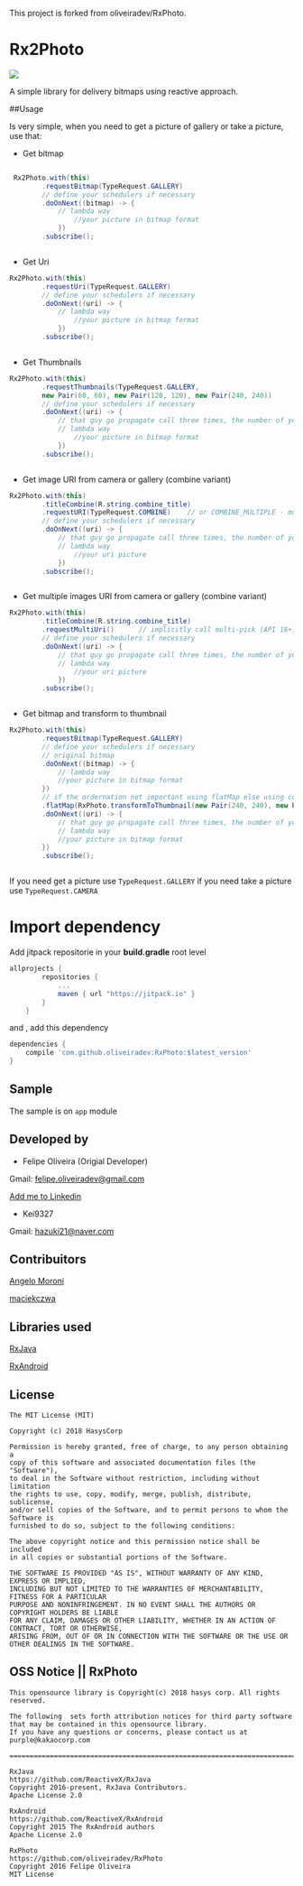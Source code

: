 This project is forked from oliveiradev/RxPhoto.

# Rx2Photo
[![](https://jitpack.io/v/hasyscorp/RxPhoto.svg)](https://jitpack.io/#hasyscorp/RxPhoto)

A simple library for delivery bitmaps using reactive approach.

##Usage

Is very simple, when you need to get a picture of gallery or take a picture, use that:

* Get bitmap
```java

 Rx2Photo.with(this)
 		.requestBitmap(TypeRequest.GALLERY)
		// define your schedulers if necessary
		.doOnNext((bitmap) -> { 
			// lambda way
          		//your picture in bitmap format
       		})
		.subscribe();



```

* Get Uri
```java
Rx2Photo.with(this)
		.requestUri(TypeRequest.GALLERY)
		// define your schedulers if necessary
		.doOnNext((uri) -> { 
			// lambda way
          		//your picture in bitmap format
       		})
		.subscribe();



```

* Get Thumbnails
```java
Rx2Photo.with(this)
		.requestThumbnails(TypeRequest.GALLERY,
		new Pair(60, 60), new Pair(120, 120), new Pair(240, 240))
		// define your schedulers if necessary
		.doOnNext((uri) -> { 
			// that guy go propagate call three times, the number of your sizes
			// lambda way
          		//your picture in bitmap format
       		})
		.subscribe();



```

* Get image URI from camera or gallery (combine variant)
```java
Rx2Photo.with(this)
		.titleCombine(R.string.combine_title)
		.requestURI(TypeRequest.COMBINE)	// or COMBINE_MULTIPLE - multi-pick (API 18+)
		// define your schedulers if necessary
		.doOnNext((uri) -> { 
			// that guy go propagate call three times, the number of your sizes
			// lambda way
          		//your uri picture
       		})
		.subscribe();



```

* Get multiple images URI from camera or gallery (combine variant)
```java
Rx2Photo.with(this)
		.titleCombine(R.string.combine_title)
		.requestMultiUri()		// implicitly call multi-pick (API 18+), or call just COMBINE_MULTIPLE
		// define your schedulers if necessary
		.doOnNext((uri) -> { 
			// that guy go propagate call three times, the number of your sizes
			// lambda way
          		//your uri picture
       		})
		.subscribe();



```

* Get bitmap and transform to thumbnail
```java
Rx2Photo.with(this)
		.requestBitmap(TypeRequest.GALLERY)
		// define your schedulers if necessary
		// original bitmap
		.doOnNext((bitmap) -> { 
			// lambda way
			//your picture in bitmap format
		})
		// if the ordernation not important using flatMap else using concatMap
		.flatMap(RxPhoto.transformToThumbnail(new Pair(240, 240), new Pair(120, 120), new Pair(60, 60)))
		.doOnNext((uri) -> { 
			// that guy go propagate call three times, the number of your sizes
			// lambda way
			//your picture in bitmap format
		})
		.subscribe();



```

If you need get a picture use `TypeRequest.GALLERY` if you need take a picture use `TypeRequest.CAMERA`

# Import dependency 

Add jitpack repositorie in your __build.gradle__ root level
```groovy
allprojects {
		repositories {
			...
			maven { url "https://jitpack.io" }
		}
	}
```
and , add this dependency

```groovy
dependencies {
	compile 'com.github.oliveiradev:RxPhoto:$latest_version'
}
```


## Sample

The sample is on `app` module

## Developed by 

* Felipe Oliveira  (Origial Developer)

Gmail: [felipe.oliveiradev@gmail.com](felipe.oliveiradev@gmail.com)

[Add me to Linkedin](https://br.linkedin.com/in/felipe-oliveira-03334b5b)

* Kei9327

Gmail: [hazuki21@naver.com](hazuki21@naver.com)

## Contribuitors

[Angelo Moroni](https://github.com/chemickypes)

[maciekczwa](https://github.com/maciekczwa)

## Libraries used

[RxJava](https://github.com/ReactiveX/RxJava)

[RxAndroid](https://github.com/ReactiveX/RxAndroid)


## License
```
The MIT License (MIT)

Copyright (c) 2018 HasysCorp

Permission is hereby granted, free of charge, to any person obtaining a 
copy of this software and associated documentation files (the "Software"), 
to deal in the Software without restriction, including without limitation 
the rights to use, copy, modify, merge, publish, distribute, sublicense, 
and/or sell copies of the Software, and to permit persons to whom the Software is 
furnished to do so, subject to the following conditions:

The above copyright notice and this permission notice shall be included 
in all copies or substantial portions of the Software.

THE SOFTWARE IS PROVIDED "AS IS", WITHOUT WARRANTY OF ANY KIND, EXPRESS OR IMPLIED, 
INCLUDING BUT NOT LIMITED TO THE WARRANTIES OF MERCHANTABILITY, FITNESS FOR A PARTICULAR 
PURPOSE AND NONINFRINGEMENT. IN NO EVENT SHALL THE AUTHORS OR COPYRIGHT HOLDERS BE LIABLE 
FOR ANY CLAIM, DAMAGES OR OTHER LIABILITY, WHETHER IN AN ACTION OF CONTRACT, TORT OR OTHERWISE,
ARISING FROM, OUT OF OR IN CONNECTION WITH THE SOFTWARE OR THE USE OR OTHER DEALINGS IN THE SOFTWARE.

```

## OSS Notice || RxPhoto
```
This opensource library is Copyright(c) 2018 hasys corp. All rights reserved.

The following  sets forth attribution notices for third party software that may be contained in this opensource library.
If you have any questions or concerns, please contact us at purple@kakaocorp.com

=====================================================================================================================

RxJava
https://github.com/ReactiveX/RxJava
Copyright 2016-present, RxJava Contributors.
Apache License 2.0

RxAndroid
https://github.com/ReactiveX/RxAndroid
Copyright 2015 The RxAndroid authors
Apache License 2.0

RxPhoto
https://github.com/oliveiradev/RxPhoto
Copyright 2016 Felipe Oliveira
MIT License
```
